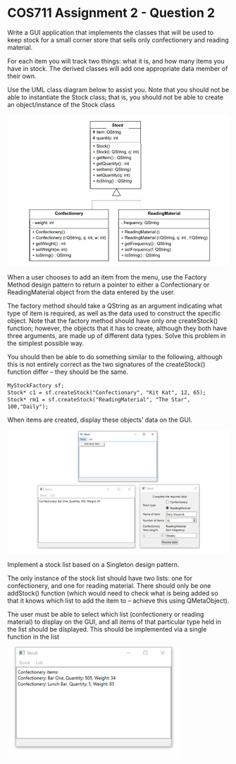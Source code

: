 # COS711 Assignment 2 - Question 2

Write a GUI application that implements the classes that will be used to keep stock for a small
corner store that sells only confectionery and reading material. 

For each item you will track two
things: what it is, and how many items you have in stock. The derived classes will add one
appropriate data member of their own.

Use the UML class diagram below to assist you. Note that
you should not be able to instantiate the Stock class; that is, you should not be able to create an
object/instance of the Stock class

![uml classes](./images/classes_uml.png)


When a user chooses to add an item from the menu, use the Factory Method design pattern to
return a pointer to either a Confectionary or ReadingMaterial object from the data entered
by the user.

The factory method should take a QString as an argument indicating what type of
item is required, as well as the data used to construct the specific object. Note that the factory
method should have only one createStock() function; however, the objects that it has to
create, although they both have three arguments, are made up of different data types. Solve this
problem in the simplest possible way.

You should then be able to do something similar to the following, although this is not entirely
correct as the two signatures of the createStock() function differ – they should be the same.
```
MyStockFactory sf;
Stock* c1 = sf.createStock("Confectionary", "Kit Kat", 12, 65);
Stock* rm1 = sf.createStock("ReadingMaterial", "The Star", 100,"Daily");
```

When items are created, display these objects’ data on the GUI.

![UI example 1](./images/ui-1.png)


Implement a stock list based on a Singleton design pattern. 

The only instance of the stock list
should have two lists: one for confectionery, and one for reading material. There should only be
one addStock() function (which would need to check what is being added so that it knows which
list to add the item to – achieve this using QMetaObject).


The user must be able to select which list (confectionery or reading material) to display on the
GUI, and all items of that particular type held in the list should be displayed. This should be
implemented via a single function in the list

![UI example 2](./images/ui-2.png)